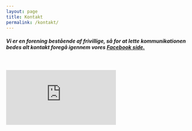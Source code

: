 ```yaml
---
layout: page
title: Kontakt
permalink: /kontakt/
---
```



<div id="omos" class="section scrollspy"><h5>Vi er en forening best&aring;ende af frivillige, s&aring; for at lette kommunikationen bedes alt kontakt foreg&aring; igennem vores&nbsp;<a target="_blank" href="https://www.facebook.com/skjerncomputerklub">Facebook side.</a></h5><p>&nbsp;</p>
<div class="row">
    <div class="col s12">
        <style></style>
        <iframe id="map" src="https://www.google.com/maps/embed?pb=!1m18!1m12!1m3!1d2234.387513017462!2d8.48478751608126!3d55.94265518480051!2m3!1f0!2f0!3f0!3m2!1i1024!2i768!4f13.1!3m3!1m2!1s0x464a550fb7c885e3%3A0x711e284c0cbaa3b3!2sAmagerskolen!5e0!3m2!1sda!2sdk!4v1556990995183!5m2!1sda!2sdk" frameborder="0" style="border:0" allowfullscreen></iframe>
    </div>
</div>
